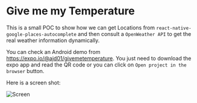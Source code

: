 # Give me my Temperature

This is a small POC to show how we can get Locations from `react-native-google-places-autocomplete` and then consult a `OpenWeather API` to get the real weather information dynamically.

You can check an Android demo from https://expo.io/@ajd01/givemetemperature. You just need to download the expo app and read the QR code or you can click on `Open project in the browser` button.

Here is a screen shot:

![Screen](https://github.com/ajd01/givemetemperature/blob/master/screen.jpg)


